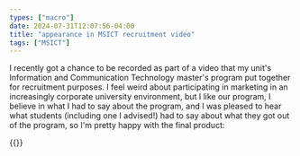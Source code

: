 ```yaml
---
types: ["macro"]
date: 2024-07-31T12:07:56-04:00
title: "appearance in MSICT recruitment video"
tags: ["MSICT"]
---
```

I recently got a chance to be recorded as part of a video that my unit's Information and Communication Technology master's program put together for recruitment purposes. I feel weird about participating in marketing in an increasingly corporate university environment, but I like our program, I believe in what I had to say about the program, and I was pleased to hear what students (including one I advised!) had to say about what they got out of the program, so I'm pretty happy with the final product: 

{{<youtube id="dERS8UASne0">}}
